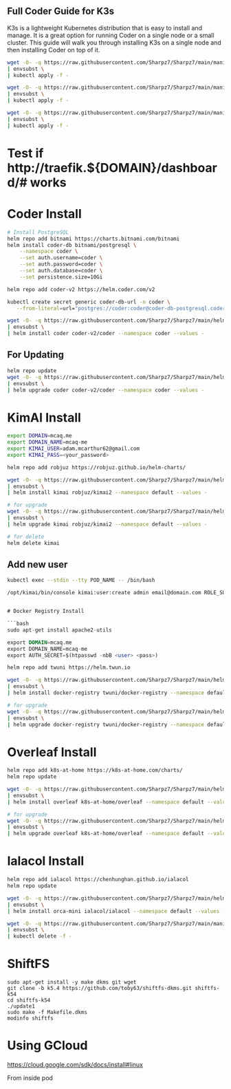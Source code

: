 ## Full Coder Guide for K3s

K3s is a lightweight Kubernetes distribution that is easy to install and manage. It is a great option for running Coder on a single node or a small cluster. This guide will walk you through installing K3s on a single node and then installing Coder on top of it.


```bash
wget -O- -q https://raw.githubusercontent.com/Sharpz7/Sharpz7/main/manifests/traefik/traefig-config.yaml \
| envsubst \
| kubectl apply -f -
```

```bash
wget -O- -q https://raw.githubusercontent.com/Sharpz7/Sharpz7/main/manifests/traefik/dashboard-service.yaml \
| envsubst \
| kubectl apply -f -
```

```bash
wget -O- -q https://raw.githubusercontent.com/Sharpz7/Sharpz7/main/manifests/traefik/dashboard-ingress.yaml \
| envsubst \
| kubectl apply -f -
```

# Test if http://traefik.${DOMAIN}/dashboard/# works

# Coder Install

```bash
# Install PostgreSQL
helm repo add bitnami https://charts.bitnami.com/bitnami
helm install coder-db bitnami/postgresql \
    --namespace coder \
    --set auth.username=coder \
    --set auth.password=coder \
    --set auth.database=coder \
    --set persistence.size=10Gi

helm repo add coder-v2 https://helm.coder.com/v2
```


```bash
kubectl create secret generic coder-db-url -n coder \
   --from-literal=url="postgres://coder:coder@coder-db-postgresql.coder.svc.cluster.local:5432/coder?sslmode=disable"
```

```bash
wget -O- -q https://raw.githubusercontent.com/Sharpz7/Sharpz7/main/helm/coder.yml \
| envsubst \
| helm install coder coder-v2/coder --namespace coder --values -
```

## For Updating

```bash
helm repo update
wget -O- -q https://raw.githubusercontent.com/Sharpz7/Sharpz7/main/helm/coder.yml \
| envsubst \
| helm upgrade coder coder-v2/coder --namespace coder --values -
```

# KimAI Install

```bash
export DOMAIN=mcaq.me
export DOMAIN_NAME=mcaq-me
export KIMAI_USER=adam.mcarthur62@gmail.com
export KIMAI_PASS=<your_password>
```

```bash
helm repo add robjuz https://robjuz.github.io/helm-charts/

wget -O- -q https://raw.githubusercontent.com/Sharpz7/Sharpz7/main/helm/kimai.yaml \
| envsubst \
| helm install kimai robjuz/kimai2 --namespace default --values -

# for upgrade
wget -O- -q https://raw.githubusercontent.com/Sharpz7/Sharpz7/main/helm/kimai.yaml \
| envsubst \
| helm upgrade kimai robjuz/kimai2 --namespace default --values -

# for delete
helm delete kimai
```

## Add new user

```bash
kubectl exec --stdin --tty POD_NAME -- /bin/bash

/opt/kimai/bin/console kimai:user:create admin email@domain.com ROLE_SUPER_ADMIN password
```

```sql

# Docker Registry Install

```bash
sudo apt-get install apache2-utils

export DOMAIN=mcaq.me
export DOMAIN_NAME=mcaq-me
export AUTH_SECRET=$(htpasswd -nbB <user> <pass>)
```

```bash
helm repo add twuni https://helm.twun.io

wget -O- -q https://raw.githubusercontent.com/Sharpz7/Sharpz7/main/helm/docker-registry.yaml \
| envsubst \
| helm install docker-registry twuni/docker-registry --namespace default --values -

# for upgrade
wget -O- -q https://raw.githubusercontent.com/Sharpz7/Sharpz7/main/helm/docker-registry.yaml \
| envsubst \
| helm upgrade docker-registry twuni/docker-registry --namespace default --values -
```

# Overleaf Install

```bash
helm repo add k8s-at-home https://k8s-at-home.com/charts/
helm repo update

wget -O- -q https://raw.githubusercontent.com/Sharpz7/Sharpz7/main/helm/overleaf.yaml \
| envsubst \
| helm install overleaf k8s-at-home/overleaf --namespace default --values -

# for upgrade
wget -O- -q https://raw.githubusercontent.com/Sharpz7/Sharpz7/main/helm/overleaf.yaml \
| envsubst \
| helm upgrade overleaf k8s-at-home/overleaf --namespace default --values -
```

# Ialacol Install

```bash
helm repo add ialacol https://chenhunghan.github.io/ialacol
helm repo update

wget -O- -q https://raw.githubusercontent.com/Sharpz7/Sharpz7/main/helm/ialacol.yaml \
| envsubst \
| helm install orca-mini ialacol/ialacol --namespace default --values -

wget -O- -q https://raw.githubusercontent.com/Sharpz7/Sharpz7/main/manifests/ialacol/ingress.yml \
| envsubst \
| kubectl delete -f -
```

# ShiftFS

```
sudo apt-get install -y make dkms git wget
git clone -b k5.4 https://github.com/toby63/shiftfs-dkms.git shiftfs-k54
cd shiftfs-k54
./update1
sudo make -f Makefile.dkms
modinfo shiftfs
```

# Using GCloud

https://cloud.google.com/sdk/docs/install#linux

From inside pod